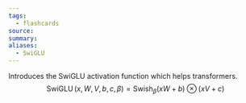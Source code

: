 ```yaml
---
tags:
  - flashcards
source: 
summary: 
aliases:
  - SwiGLU
---
```

Introduces the SwiGLU activation function which helps transformers.
$$\operatorname{SwiGLU}(x, W, V, b, c, \beta)=\operatorname{Swish}_\beta(x W+b) \otimes(x V+c)$$